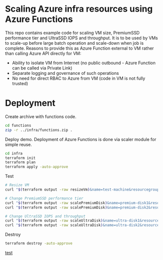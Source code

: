 # Scaling Azure infra resources using Azure Functions
This repo contains example code for scaling VM size, PremiumSSD performance tier and UltraSSD IOPS and throughput. It is to be used by VMs to scale-up before large batch operation and scale-down when job is complete. Reasons to provide this as Azure Function external to VM rather than calling Azure API directly for VM:
- Ability to isolate VM from Internet (no public outbound - Azure Function can be called via Private Link)
- Separate logging and governance of such operations
- No need for direct RBAC to Azure from VM (code in VM is not fully trusted)

# Deployment
Create archive with functions code.

```bash
cd functions
zip -r ../infra/functions.zip .
```

Deploy demo. Deployment of Azure Functions is done via scaler module for simple reuse.

```bash
cd infra
terraform init
terraform plan
terraform apply -auto-approve
```

Test

```bash
# Resize VM
curl "$(terraform output -raw resizeVm)&name=test-machine&resourcegroup=scale-test-rg&size=Standard_D8s_v3"

# Change PremiumSSD performance tier
curl "$(terraform output -raw scalePremiumDisk)&name=premium-disk1&resourcegroup=scale-test-rg&tier=P40"
curl "$(terraform output -raw scalePremiumDisk)&name=premium-disk2&resourcegroup=scale-test-rg&tier=P40"

# Change UltraSSD IOPS and throughput
curl "$(terraform output -raw scaleUltraDisk)&name=ultra-disk1&resourcegroup=scale-test-rg&DiskIOPSReadWrite=2000&DiskMBpsReadWrite=150"
curl "$(terraform output -raw scaleUltraDisk)&name=ultra-disk2&resourcegroup=scale-test-rg&DiskIOPSReadWrite=2000&DiskMBpsReadWrite=150"

```

Destroy

```bash
terraform destroy -auto-approve
```

<a href="README.md" download>test</a>
